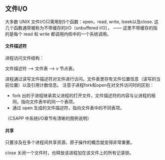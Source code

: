 ## 文件I/O

大多数 UNIX 文件I/O只需用到5个函数：open，read, write, lseek以及close. 这几个函数通常被称为不带缓存的I/O（unbuffered I/O）， —— 这里不带缓存的指的是每个 read 和 write 都调用内核中的一个系统调用。

#### 文件描述符

进程访问文件结构： 

文件描述符 --> 文件表 --> v 节点表。

进程通过读写文件描述符对文件进行访问。文件表里存有文件位置信息（读写的当前位置）以及引用计数信息。 注意子进程fork和open在对文件访问时的区别：

- fork 出的子进程继承其父进程的打开文件，文件描述符的内容与父进程的相同，指向文件表中的同一个表项。
- 通过 open 生成的文件描述符，指向文件表中的不同表项。

（CSAPP 中系统I/O章节有清晰的图例说明）

#### 共享

只要涉及在多个进程间共享资源，原子操作的概念就变得非常重要。

close 关闭一个文件时，也释放该进程加在该文件上的所有记录锁。
